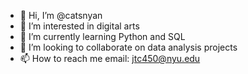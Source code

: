 - 👋 Hi, I’m @catsnyan
- 👀 I’m interested in digital arts
- 🌱 I’m currently learning Python and SQL
- 💞️ I’m looking to collaborate on data analysis projects
- 📫 How to reach me email: jtc450@nyu.edu

<!---
catsnyan/catsnyan is a ✨ special ✨ repository because its `README.md` (this file) appears on your GitHub profile.
You can click the Preview link to take a look at your changes.
--->

